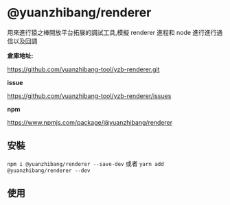 # @yuanzhibang/renderer <!-- {docsify-ignore} -->

用來進行猿之棒開放平台拓展的調試工具,模擬 renderer 進程和 node 進行進行通信以及回調

**倉庫地址:**

https://github.com/yuanzhibang-tool/yzb-renderer.git

**issue**

https://github.com/yuanzhibang-tool/yzb-renderer/issues

**npm**

https://www.npmjs.com/package/@yuanzhibang/renderer

## 安裝

`npm i @yuanzhibang/renderer --save-dev`
或者
`yarn add @yuanzhibang/renderer --dev`

## 使用
